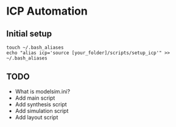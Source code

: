 # ICP Automation

## Initial setup
```
touch ~/.bash_aliases
echo "alias icp='source [your_folder]/scripts/setup_icp'" >> ~/.bash_aliases
```


## TODO
* What is modelsim.ini?
* Add main script
* Add synthesis script
* Add simulation script
* Add layout script

